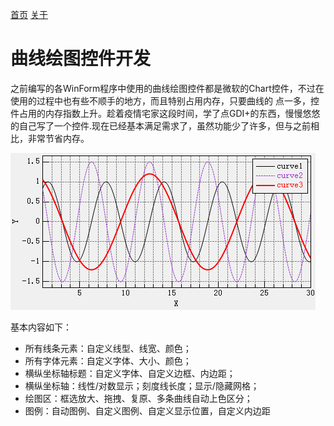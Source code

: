 [首页](https://wshwwl.github.io)  [关于](https://wshwwl.github.io/about.html) 

# 曲线绘图控件开发

之前编写的各WinForm程序中使用的曲线绘图控件都是微软的Chart控件，不过在使用的过程中也有些不顺手的地方，而且特别占用内存，只要曲线的 点一多，控件占用的内存指数上升。趁着疫情宅家这段时间，学了点GDI+的东西，慢慢悠悠的自己写了一个控件.现在已经基本满足需求了，虽然功能少了许多，但与之前相比，非常节省内存。

![image-20200317020407805](Chart.assets/image-20200317020407805.png)

基本内容如下：

* 所有线条元素：自定义线型、线宽、颜色；
* 所有字体元素：自定义字体、大小、颜色；
* 横纵坐标轴标题：自定义字体、自定义边框、内边距；
* 横纵坐标轴：线性/对数显示；刻度线长度；显示/隐藏网格；
* 绘图区：框选放大、拖拽、复原、多条曲线自动上色区分；
* 图例：自动图例、自定义图例、自定义显示位置，自定义内边距